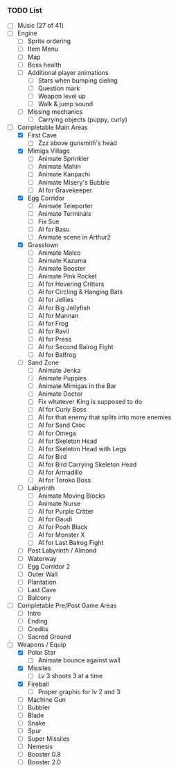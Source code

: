 ### TODO List

- [ ] Music (27 of 41)
- [ ] Engine
  - [ ] Sprite ordering
  - [ ] Item Menu
  - [ ] Map
  - [ ] Boss health
  - [ ] Additional player animations
    - [ ] Stars when bumping cieling
    - [ ] Question mark
    - [ ] Weapon level up
    - [ ] Walk & jump sound
  - [ ] Missing mechanics
    - [ ] Carrying objects (puppy, curly)
- [ ] Completable Main Areas
  - [x] First Cave
    - [ ] Zzz above gunsmith's head
  - [x] Mimiga Village
    - [ ] Animate Sprinkler
    - [ ] Animate Mahin
    - [ ] Animate Kanpachi
    - [ ] Animate Misery's Bubble
    - [ ] AI for Gravekeeper
  - [x] Egg Corridor
    - [ ] Animate Teleporter
    - [ ] Animate Terminals
    - [ ] Fix Sue
    - [ ] AI for Basu
    - [ ] Animate scene in Arthur2
  - [x] Grasstown
    - [ ] Animate Malco
    - [ ] Animate Kazuma
    - [ ] Animate Booster
    - [ ] Animate Pink Rocket
    - [ ] AI for Hovering Critters
    - [ ] AI for Circling & Hanging Bats
    - [ ] AI for Jellies
    - [ ] AI for Big Jellyfish
    - [ ] AI for Mannan
    - [ ] AI for Frog
    - [ ] AI for Ravil
    - [ ] AI for Press
    - [ ] AI for Second Balrog Fight
    - [ ] AI for Balfrog
  - [ ] Sand Zone
    - [ ] Animate Jenka
    - [ ] Animate Puppies
    - [ ] Animate Mimigas in the Bar
    - [ ] Animate Doctor
    - [ ] Fix whatever King is supposed to do
    - [ ] AI for Curly Boss
    - [ ] AI for that enemy that splits into more enemies
    - [ ] AI for Sand Croc
    - [ ] AI for Omega
    - [ ] AI for Skeleton Head
    - [ ] AI for Skeleton Head with Legs
    - [ ] AI for Bird
    - [ ] AI for Bird Carrying Skeleton Head
    - [ ] AI for Armadillo
    - [ ] AI for Toroko Boss
  - [ ] Labyrinth
    - [ ] Animate Moving Blocks
    - [ ] Animate Nurse
    - [ ] AI for Purple Critter
    - [ ] AI for Gaudi
    - [ ] AI for Pooh Black
    - [ ] AI for Monster X
    - [ ] AI for Last Balrog Fight
  - [ ] Post Labyrinth / Almond
  - [ ] Waterway
  - [ ] Egg Corridor 2
  - [ ] Outer Wall
  - [ ] Plantation
  - [ ] Last Cave
  - [ ] Balcony
- [ ] Completable Pre/Post Game Areas
  - [ ] Intro
  - [ ] Ending
  - [ ] Credits
  - [ ] Sacred Ground
- [ ] Weapons / Equip
  - [x] Polar Star
    - [ ] Animate bounce against wall
  - [x] Missiles
    - [ ] Lv 3 shoots 3 at a time
  - [x] Fireball
    - [ ] Proper graphic for lv 2 and 3
  - [ ] Machine Gun
  - [ ] Bubbler
  - [ ] Blade
  - [ ] Snake
  - [ ] Spur
  - [ ] Super Missiles
  - [ ] Nemesis
  - [ ] Booster 0.8
  - [ ] Booster 2.0
